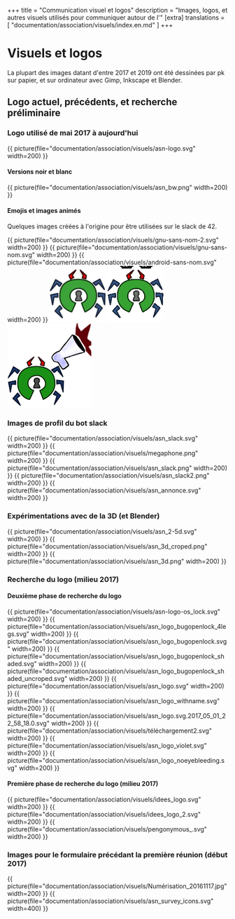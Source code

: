 +++
title = "Communication visuel et logos"
description = "Images, logos, et autres visuels utilisés pour communiquer autour de l'"
[extra]
translations = [
    "documentation/association/visuels/index.en.md"
]
+++

# Visuels et logos

La plupart des images datant d'entre 2017 et 2019 ont été dessinées par pk sur
papier, et sur ordinateur avec Gimp, Inkscape et Blender.

## Logo actuel, précédents, et recherche préliminaire

### Logo utilisé de mai 2017 à aujourd'hui
{{ picture(file="documentation/association/visuels/asn-logo.svg" width=200) }}

#### Versions noir et blanc
{{ picture(file="documentation/association/visuels/asn_bw.png" width=200) }}

#### Emojis et images animés

Quelques images créées à l'origine pour être utilisées sur le slack de 42.

{{ picture(file="documentation/association/visuels/gnu-sans-nom-2.svg" width=200) }}
{{ picture(file="documentation/association/visuels/gnu-sans-nom.svg" width=200) }}
{{ picture(file="documentation/association/visuels/android-sans-nom.svg" width=200) }}
![](asn-howdy.png)
![](dealwithasn.gif)
![](asn-annonce.png)

### Images de profil du bot slack
{{ picture(file="documentation/association/visuels/asn_slack.svg" width=200) }}
{{ picture(file="documentation/association/visuels/megaphone.png" width=200) }}
{{ picture(file="documentation/association/visuels/asn_slack.png" width=200) }}
{{ picture(file="documentation/association/visuels/asn_slack2.png" width=200) }}
{{ picture(file="documentation/association/visuels/asn_annonce.svg" width=200) }}

### Expérimentations avec de la 3D (et Blender)
{{ picture(file="documentation/association/visuels/asn_2-5d.svg" width=200) }}
{{ picture(file="documentation/association/visuels/asn_3d_croped.png" width=200) }}
{{ picture(file="documentation/association/visuels/asn_3d.png" width=200) }}

### Recherche du logo (milieu 2017)

#### Deuxième phase de recherche du logo
{{ picture(file="documentation/association/visuels/asn-logo-os_lock.svg" width=200) }}
{{ picture(file="documentation/association/visuels/asn_logo_bugopenlock_4legs.svg" width=200) }}
{{ picture(file="documentation/association/visuels/asn_logo_bugopenlock.svg" width=200) }}
{{ picture(file="documentation/association/visuels/asn_logo_bugopenlock_shaded.svg" width=200) }}
{{ picture(file="documentation/association/visuels/asn_logo_bugopenlock_shaded_uncroped.svg" width=200) }}
{{ picture(file="documentation/association/visuels/asn_logo.svg" width=200) }}
{{ picture(file="documentation/association/visuels/asn_logo_withname.svg" width=200) }}
{{ picture(file="documentation/association/visuels/asn_logo.svg.2017_05_01_22_58_18.0.svg" width=200) }}
{{ picture(file="documentation/association/visuels/téléchargement2.svg" width=200) }}
{{ picture(file="documentation/association/visuels/asn_logo_violet.svg" width=200) }}
{{ picture(file="documentation/association/visuels/asn_logo_noeyebleeding.svg" width=200) }}

#### Première phase de recherche du logo (milieu 2017)
{{ picture(file="documentation/association/visuels/idees_logo.svg" width=200) }}
{{ picture(file="documentation/association/visuels/idees_logo_2.svg" width=200) }}
{{ picture(file="documentation/association/visuels/pengonymous_.svg" width=200) }}

### Images pour le formulaire précédant la première réunion (début 2017)
{{ picture(file="documentation/association/visuels/Numérisation_20161117.jpg" width=200) }}
{{ picture(file="documentation/association/visuels/asn_survey_icons.svg" width=400) }}
